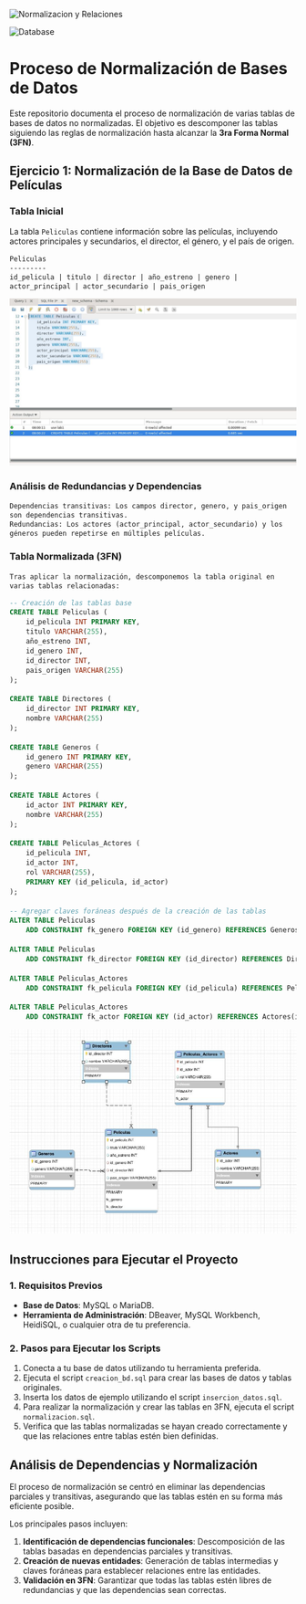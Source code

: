 ![Normalizacion y Relaciones](https://github.com/ciberzerone/1erBaseDattos_Iron_Hack/blob/main/img/encabezado.jpg)

![Database](https://user-images.githubusercontent.com/23629340/40541063-a07a0a8a-601a-11e8-91b5-2f13e4e6b441.png)

# Proceso de Normalización de Bases de Datos

Este repositorio documenta el proceso de normalización de varias tablas de bases de datos no normalizadas. El objetivo es descomponer las tablas siguiendo las reglas de normalización hasta alcanzar la **3ra Forma Normal (3FN)**.

## Ejercicio 1: Normalización de la Base de Datos de Películas

### Tabla Inicial

La tabla `Peliculas` contiene información sobre las películas, incluyendo actores principales y secundarios, el director, el género, y el país de origen.

```plaintext
Peliculas
---------
id_pelicula | titulo | director | año_estreno | genero | actor_principal | actor_secundario | pais_origen

```

![Database](https://github.com/ciberzerone/1erBaseDattos_Iron_Hack/blob/main/img/tablapeliculas.jpg)

### Análisis de Redundancias y Dependencias

    Dependencias transitivas: Los campos director, genero, y pais_origen son dependencias transitivas.
    Redundancias: Los actores (actor_principal, actor_secundario) y los géneros pueden repetirse en múltiples películas.

### Tabla Normalizada (3FN)

    Tras aplicar la normalización, descomponemos la tabla original en varias tablas relacionadas:

```sql
-- Creación de las tablas base
CREATE TABLE Peliculas (
    id_pelicula INT PRIMARY KEY,
    titulo VARCHAR(255),
    año_estreno INT,
    id_genero INT,
    id_director INT,
    pais_origen VARCHAR(255)
);

CREATE TABLE Directores (
    id_director INT PRIMARY KEY,
    nombre VARCHAR(255)
);

CREATE TABLE Generos (
    id_genero INT PRIMARY KEY,
    genero VARCHAR(255)
);

CREATE TABLE Actores (
    id_actor INT PRIMARY KEY,
    nombre VARCHAR(255)
);

CREATE TABLE Peliculas_Actores (
    id_pelicula INT,
    id_actor INT,
    rol VARCHAR(255),
    PRIMARY KEY (id_pelicula, id_actor)
);

-- Agregar claves foráneas después de la creación de las tablas
ALTER TABLE Peliculas
    ADD CONSTRAINT fk_genero FOREIGN KEY (id_genero) REFERENCES Generos(id_genero);

ALTER TABLE Peliculas
    ADD CONSTRAINT fk_director FOREIGN KEY (id_director) REFERENCES Directores(id_director);

ALTER TABLE Peliculas_Actores
    ADD CONSTRAINT fk_pelicula FOREIGN KEY (id_pelicula) REFERENCES Peliculas(id_pelicula);

ALTER TABLE Peliculas_Actores
    ADD CONSTRAINT fk_actor FOREIGN KEY (id_actor) REFERENCES Actores(id_actor);

```

![Normalizacion y Relaciones](https://github.com/ciberzerone/1erBaseDattos_Iron_Hack/blob/main/img/eipeliculas.jpg)


## Instrucciones para Ejecutar el Proyecto

### 1. Requisitos Previos
- **Base de Datos**: MySQL o MariaDB.
- **Herramienta de Administración**: DBeaver, MySQL Workbench, HeidiSQL, o cualquier otra de tu preferencia.

### 2. Pasos para Ejecutar los Scripts
1. Conecta a tu base de datos utilizando tu herramienta preferida.
2. Ejecuta el script `creacion_bd.sql` para crear las bases de datos y tablas originales.
3. Inserta los datos de ejemplo utilizando el script `insercion_datos.sql`.
4. Para realizar la normalización y crear las tablas en 3FN, ejecuta el script `normalizacion.sql`.
5. Verifica que las tablas normalizadas se hayan creado correctamente y que las relaciones entre tablas estén bien definidas.



## Análisis de Dependencias y Normalización
El proceso de normalización se centró en eliminar las dependencias parciales y transitivas, asegurando que las tablas estén en su forma más eficiente posible.

Los principales pasos incluyen:
1. **Identificación de dependencias funcionales**: Descomposición de las tablas basadas en dependencias parciales y transitivas.
2. **Creación de nuevas entidades**: Generación de tablas intermedias y claves foráneas para establecer relaciones entre las entidades.
3. **Validación en 3FN**: Garantizar que todas las tablas estén libres de redundancias y que las dependencias sean correctas.


